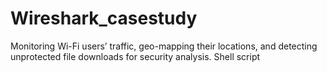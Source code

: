 # Wireshark_casestudy
Monitoring Wi-Fi users’ traffic, geo-mapping their locations, and detecting unprotected file downloads for security
analysis.
Shell script